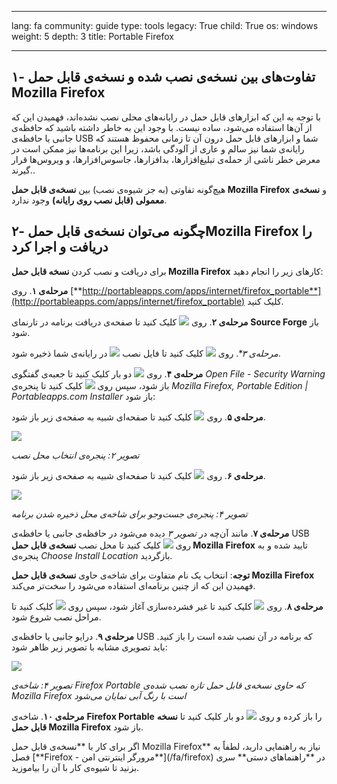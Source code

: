 

---

lang: fa
community: guide
type: tools
legacy: True
child: True
os: windows
weight: 5
depth: 3
title: Portable Firefox

---

## ۱- تفاوت‌های بین نسخه‌ی نصب شده و نسخه‌ی قابل حمل Mozilla Firefox ##

با توجه به این که ابزارهای قابل حمل در رایانه‌های محلی نصب نشده‌اند، فهمیدن این که از آن‌ها استفاده می‌شود، ساده نیست. با وجود این به خاطر داشته باشید که حافظه‌ی جانبی یا حافظه‌ی USB شما و ابزارهای قابل حمل درون آن تا زمانی محفوظ هستند که رایانه‌ی شما نیز سالم و عاری از آلودگی باشد، زیرا این برنامه‌ها نیز ممکن است در معرض خطر ناشی از حمله‌ی تبلیغ‌افزارها، بدافزارها، جاسوس‌افزارها، و ویروس‌ها قرار گیرند..

هیچ‌گونه تفاوتی (به جز شیوه‌ی نصب) بین **نسخه‌ی قابل حمل Mozilla Firefox** و **نسخه‌ی معمولی (قابل نصب روی رایانه)** وجود ندارد.


## ۲- چگونه می‌توان نسخه‌ی قابل حملMozilla Firefox را دریافت و اجرا کرد ##

برای دریافت و نصب کردن **نسخه قابل حمل Mozilla Firefox** کارهای زیر را انجام دهید:

**مرحله‌ی ۱**. روی [**http://portableapps.com/apps/internet/firefox_portable**](http://portableapps.com/apps/internet/firefox_portable) کلیک کنید.

**مرحله‌ی ۲**. روی ![](/sbox/screen/firefoxportable-en/01.png) کلیک کنید تا صفحه‌ی دریافت برنامه در تارنمای **Source Forge** باز شود.

*مرحله‌ی ۳**. روی ![](/sbox/screen/firefoxportable-en/03.png) کلیک کنید تا فایل نصب ![](/sbox/screen/firefoxportable-en/04.png) در رایانه‌ی شما ذخیره شود. 

**مرحله‌ی ۴**. روی  ![](/sbox/screen/firefoxportable-en/04.png) دو بار کلیک کنید تا جعبه‌ی گفتگوی *Open File - Security Warning* باز شود، سپس روی ![](/sbox/screen/firefoxportable-en/05.png) کلیک کنید تا پنجره‌ی *Mozilla Firefox, Portable Edition | Portableapps.com Installer* باز شود:

**مرحله‌ی ۵**. روی  ![](/sbox/screen/firefoxportable-en/07.png) کلیک کنید تا صفحه‌ای شبیه به صفحه‌ی زیر باز شود. 

![](/sbox/screen/firefoxportable-en/08.png)

*تصویر ۲: پنجره‌ی انتخاب محل نصب*

**مرحله‌ی ۶**. روی ![](/sbox/screen/firefoxportable-en/09.png) کلیک کنید تا صفحه‌ای شبیه به صفحه‌ی زیر باز شود. 

![](/sbox/screen/firefoxportable-en/10.png)

*تصویر ۴: پنجره‌ی جست‌وجو برای شاخه‌ی محل ذخیره شدن برنامه*

**مرحله‌ی ۷**. مانند آن‌چه در *تصویر ۳* دیده می‌شود در حافظه‌ی جانبی یا حافظه‌ی USB روی ![](/sbox/screen/firefoxportable-en/11.png) کلیک کنید تا محل نصب **نسخه‌ی قابل حمل Mozilla Firefox** تایید شده و به پنجره‌ی *Choose Install Location* بازگردید. 

**توجه**: انتخاب یک نام متفاوت برای شاخه‌ی حاوی **نسخه‌ی قابل حمل Mozilla Firefox** فهمیدن این که از چنین برنامه‌ای استفاده می‌شود را سخت‌تر می‌کند.

**مرحله‌ی ۸**. روی ![](/sbox/screen/firefoxportable-en/12.png) کلیک کنید تا غیر فشرده‌سازی آغاز شود، سپس روی ![](/sbox/screen/firefoxportable-en/14.png) کلیک کنید تا مراحل نصب شروع شود.

**مرحله‌ی ۹**. درایو جانبی یا حافظه‌ی USB که برنامه در آن نصب شده است را باز کنید. باید تصویری مشابه با تصویر زیر ظاهر شود:

![](/sbox/screen/firefoxportable-en/15.png)

*تصویر ۴: شاخه‌ی Firefox Portable که حاوی نسخه‌ی قابل حمل تازه نصب شده‌ی Mozilla Firefox است با رنگ آبی نمایان می‌شود*

**مرحله‌ی ۱۰**. شاخه‌ی **Firefox Portable** را باز کرده و روی ![](/sbox/screen/firefoxportable-en/16.png) دو بار کلیک کنید تا **نسخه قابل حمل Mozilla Firefox** باز شود. 

<div class=getstarted markdown=1>
اگر برای کار با **نسخه‌ی قابل حمل Mozilla Firefox** نیاز به راهنمایی دارید، لطفاً به فصل [**Firefox - مرورگر اینترنتی امن**](/fa/firefox) در **راهنماهای دستی** سری بزنید تا شیوه‌ی کار با آن را بیاموزید.
</div>

